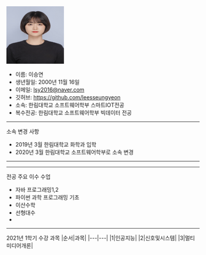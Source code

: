  <img src = 증명사진(고화질).jpg height=150 width=150>
 
 * 이름: 이승연
 * 생년월일: 2000년 11월 16일
 * 이메일: lsy2016@naver.com
 * 깃허브: https://github.com/leesseungyeon
 * 소속: 한림대학교 소프트웨어학부 스마트IOT전공
 * 복수전공: 한림대학교 소프트웨어학부 빅데이터 전공
 ---
 소속 변경 사항
* 2019년 3월 한림대학교 화학과 입학   
* 2020년 3월 한림대학교 소프트웨어학부로 소속 변경
---

 
---

전공 주요 이수 수업   
* 자바 프로그래밍1,2
* 파이썬 과학 프로그래밍 기초
* 이산수학
* 선형대수
*

-------------------------------

2021년 1학기 수강 과목
|순서|과목|
|---|---|
|1|인공지능|
|2|신호및시스템|
|3|멀티미디어개론|
